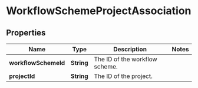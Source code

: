 # WorkflowSchemeProjectAssociation

## Properties
Name | Type | Description | Notes
------------ | ------------- | ------------- | -------------
**workflowSchemeId** | **String** | The ID of the workflow scheme. | 
**projectId** | **String** | The ID of the project. | 
